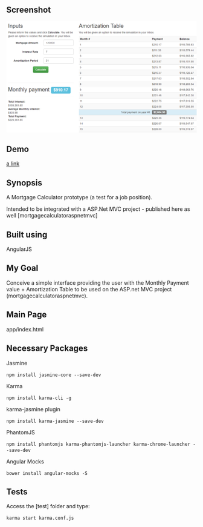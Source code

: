 ## Screenshot
![alt text](screenshot.png "Mortgage Calculator - Angular JS")

## Demo

[a link](http://marcelosantosferreira.tk/mortgagecalculator)

## Synopsis

A Mortgage Calculator prototype (a test for a job position).

Intended to be integrated with a ASP.Net MVC project - published here as well [mortgagecalculatoraspnetmvc]

## Built using

AngularJS

## My Goal

Conceive a simple interface providing the user with the Monthly Payment value + Amortization Table to be used on the ASP.net MVC project (mortgagecalculatoraspnetmvc).

## Main Page

app/index.html

## Necessary Packages

Jasmine

	npm install jasmine-core --save-dev

	
Karma

	npm install karma-cli -g

	
karma-jasmine plugin

	npm install karma-jasmine --save-dev

	
PhantomJS

	npm install phantomjs karma-phantomjs-launcher karma-chrome-launcher --save-dev

	
Angular Mocks

	bower install angular-mocks -S

## Tests

Access the [test] folder and type:

	karma start karma.conf.js